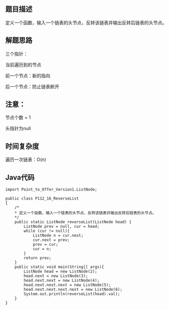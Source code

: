 ## 题目描述
定义一个函数，输入一个链表的头节点，反转该链表并输出反转后链表的头节点。

## 解题思路
三个指针：

当前遍历到的节点

前一个节点：新的指向

后一个节点：防止链表断开

## 注意：
节点个数 = 1

头指针为null

## 时间复杂度
遍历一次链表：O(n)

## Java代码
```
import Point_to_Offer_Version1.ListNode;

public class P112_16_ReverseList
{
    /*
    * 定义一个函数，输入一个链表的头节点，反转该链表并输出反转后链表的头节点。
    */
    public static ListNode reverseList(ListNode head) {
        ListNode prev = null, cur = head;
        while (cur != null){
            ListNode n = cur.next;
            cur.next = prev;
            prev = cur;
            cur = n;
        }
        return prev;
    }
    public static void main(String[] args){
        ListNode head = new ListNode(2);
        head.next = new ListNode(3);
        head.next.next = new ListNode(4);
        head.next.next.next = new ListNode(5);
        head.next.next.next.next = new ListNode(6);
        System.out.println(reverseList(head).val);
    }
}

```

